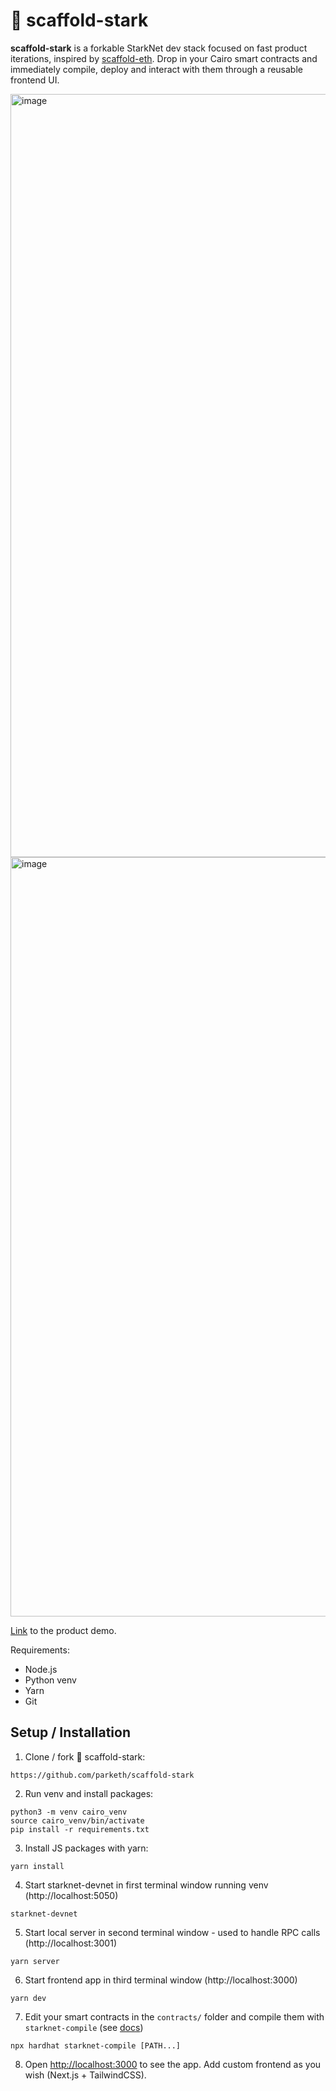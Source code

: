 # 💠 scaffold-stark

**scaffold-stark** is a forkable StarkNet dev stack focused on fast product iterations, inspired by [scaffold-eth](https://github.com/scaffold-eth/scaffold-eth). Drop in your Cairo smart contracts and immediately compile, deploy and interact with them through a reusable frontend UI.

<img width="1221" alt="image" src="https://user-images.githubusercontent.com/27808560/179943811-f5749cdb-ae3d-4b4d-ae6a-0fc2b3e59e3c.png">

<img width="1215" alt="image" src="https://user-images.githubusercontent.com/27808560/179943849-1bb59ae8-adb7-44c9-b1b9-ef37c1f43d26.png">

[Link](https://www.youtube.com/watch?v=G7QsyBydCik) to the product demo.

Requirements:
 - Node.js
 - Python venv
 - Yarn
 - Git
 
## Setup / Installation

1. Clone / fork 💠 scaffold-stark:
```shell
https://github.com/parketh/scaffold-stark
```

2. Run venv and install packages:
```shell
python3 -m venv cairo_venv
source cairo_venv/bin/activate
pip install -r requirements.txt
```

3. Install JS packages with yarn:
```shell
yarn install
```

4. Start starknet-devnet in first terminal window running venv (http://localhost:5050)
```shell
starknet-devnet
```

5. Start local server in second terminal window - used to handle RPC calls (http://localhost:3001)
```shell
yarn server
```

6. Start frontend app in third terminal window (http://localhost:3000)
```shell
yarn dev
```

7. Edit your smart contracts in the `contracts/` folder and compile them with `starknet-compile` (see [docs](https://github.com/Shard-Labs/starknet-hardhat-plugin))
```shell
npx hardhat starknet-compile [PATH...]
```

8. Open [http://localhost:3000](http://localhost:3000) to see the app. Add custom frontend as you wish (Next.js + TailwindCSS).
